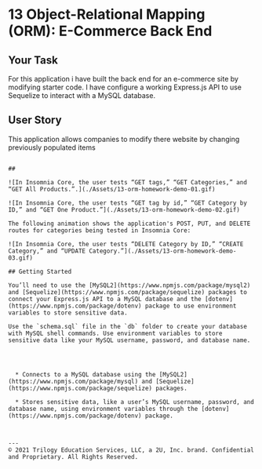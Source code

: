 # 13 Object-Relational Mapping (ORM): E-Commerce Back End

## Your Task
For this application i have built the back end for an e-commerce site by modifying starter code. I have configure a working Express.js API to use Sequelize to interact with a MySQL database.

## User Story
This application allows companies to modify there website by changing previously populated items
```

## 

![In Insomnia Core, the user tests “GET tags,” “GET Categories,” and “GET All Products.”.](./Assets/13-orm-homework-demo-01.gif)

![In Insomnia Core, the user tests “GET tag by id,” “GET Category by ID,” and “GET One Product.”](./Assets/13-orm-homework-demo-02.gif)

The following animation shows the application's POST, PUT, and DELETE routes for categories being tested in Insomnia Core:

![In Insomnia Core, the user tests “DELETE Category by ID,” “CREATE Category,” and “UPDATE Category.”](./Assets/13-orm-homework-demo-03.gif)

## Getting Started

You’ll need to use the [MySQL2](https://www.npmjs.com/package/mysql2) and [Sequelize](https://www.npmjs.com/package/sequelize) packages to connect your Express.js API to a MySQL database and the [dotenv](https://www.npmjs.com/package/dotenv) package to use environment variables to store sensitive data.

Use the `schema.sql` file in the `db` folder to create your database with MySQL shell commands. Use environment variables to store sensitive data like your MySQL username, password, and database name.




  * Connects to a MySQL database using the [MySQL2](https://www.npmjs.com/package/mysql) and [Sequelize](https://www.npmjs.com/package/sequelize) packages.

  * Stores sensitive data, like a user’s MySQL username, password, and database name, using environment variables through the [dotenv](https://www.npmjs.com/package/dotenv) package.



---
© 2021 Trilogy Education Services, LLC, a 2U, Inc. brand. Confidential and Proprietary. All Rights Reserved.
